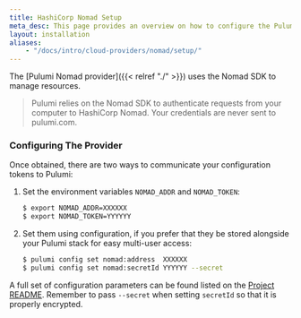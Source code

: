 ```yaml
---
title: HashiCorp Nomad Setup
meta_desc: This page provides an overview on how to configure the Pulumi Nomad Provider.
layout: installation
aliases:
    - "/docs/intro/cloud-providers/nomad/setup/"
---
```


The [Pulumi Nomad provider]({{< relref "./" >}}) uses the Nomad SDK to manage resources.

> Pulumi relies on the Nomad SDK to authenticate requests from your computer to HashiCorp Nomad. Your credentials are never sent
> to pulumi.com.

### Configuring The Provider

Once obtained, there are two ways to communicate your configuration tokens to Pulumi:

1. Set the environment variables `NOMAD_ADDR` and `NOMAD_TOKEN`:

    ```bash
    $ export NOMAD_ADDR=XXXXXX
    $ export NOMAD_TOKEN=YYYYYY
    ```

2. Set them using configuration, if you prefer that they be stored alongside your Pulumi stack for easy multi-user access:

    ```bash
    $ pulumi config set nomad:address  XXXXXX
    $ pulumi config set nomad:secretId YYYYYY --secret
    ```

A full set of configuration parameters can be found listed on the [Project README](https://github.com/pulumi/pulumi-nomad/blob/master/README.md).
Remember to pass `--secret` when setting `secretId` so that it is properly encrypted.
